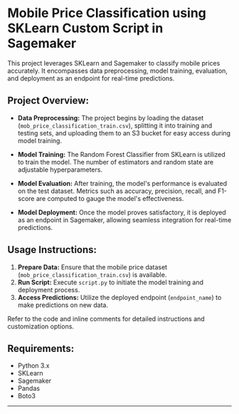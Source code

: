 # Mobile Price Classification using SKLearn Custom Script in Sagemaker

This project leverages SKLearn and Sagemaker to classify mobile prices accurately. It encompasses data preprocessing, model training, evaluation, and deployment as an endpoint for real-time predictions.

## Project Overview:

- **Data Preprocessing:** The project begins by loading the dataset (`mob_price_classification_train.csv`), splitting it into training and testing sets, and uploading them to an S3 bucket for easy access during model training.

- **Model Training:** The Random Forest Classifier from SKLearn is utilized to train the model. The number of estimators and random state are adjustable hyperparameters.

- **Model Evaluation:** After training, the model's performance is evaluated on the test dataset. Metrics such as accuracy, precision, recall, and F1-score are computed to gauge the model's effectiveness.

- **Model Deployment:** Once the model proves satisfactory, it is deployed as an endpoint in Sagemaker, allowing seamless integration for real-time predictions.

## Usage Instructions:

1. **Prepare Data:** Ensure that the mobile price dataset (`mob_price_classification_train.csv`) is available.
2. **Run Script:** Execute `script.py` to initiate the model training and deployment process.
3. **Access Predictions:** Utilize the deployed endpoint (`endpoint_name`) to make predictions on new data.

Refer to the code and inline comments for detailed instructions and customization options.

## Requirements:

- Python 3.x
- SKLearn
- Sagemaker
- Pandas
- Boto3

---